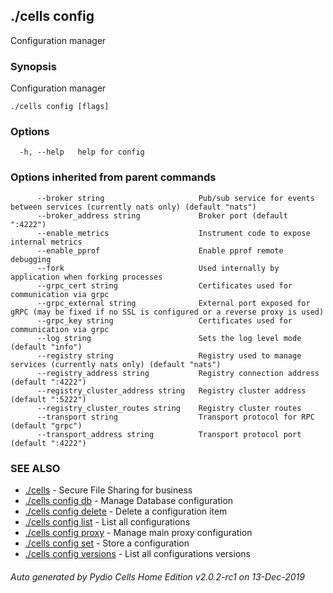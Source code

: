 ## ./cells config

Configuration manager

### Synopsis

Configuration manager

```
./cells config [flags]
```

### Options

```
  -h, --help   help for config
```

### Options inherited from parent commands

```
      --broker string                     Pub/sub service for events between services (currently nats only) (default "nats")
      --broker_address string             Broker port (default ":4222")
      --enable_metrics                    Instrument code to expose internal metrics
      --enable_pprof                      Enable pprof remote debugging
      --fork                              Used internally by application when forking processes
      --grpc_cert string                  Certificates used for communication via grpc
      --grpc_external string              External port exposed for gRPC (may be fixed if no SSL is configured or a reverse proxy is used)
      --grpc_key string                   Certificates used for communication via grpc
      --log string                        Sets the log level mode (default "info")
      --registry string                   Registry used to manage services (currently nats only) (default "nats")
      --registry_address string           Registry connection address (default ":4222")
      --registry_cluster_address string   Registry cluster address (default ":5222")
      --registry_cluster_routes string    Registry cluster routes
      --transport string                  Transport protocol for RPC (default "grpc")
      --transport_address string          Transport protocol port (default ":4222")
```

### SEE ALSO

* [./cells](./cells)	 - Secure File Sharing for business
* [./cells config db](./cells-config-db)	 - Manage Database configuration
* [./cells config delete](./cells-config-delete)	 - Delete a configuration item
* [./cells config list](./cells-config-list)	 - List all configurations
* [./cells config proxy](./cells-config-proxy)	 - Manage main proxy configuration
* [./cells config set](./cells-config-set)	 - Store a configuration
* [./cells config versions](./cells-config-versions)	 - List all configurations versions

###### Auto generated by Pydio Cells Home Edition v2.0.2-rc1 on 13-Dec-2019
